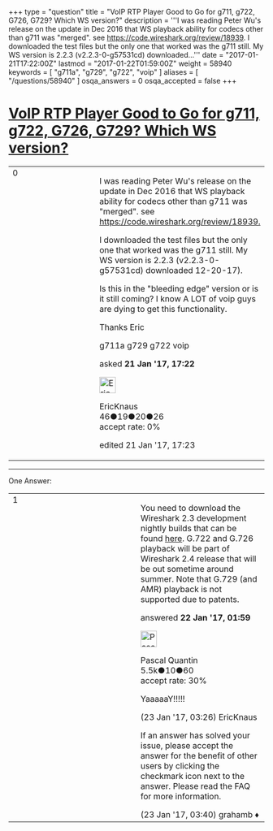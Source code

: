 +++
type = "question"
title = "VoIP RTP Player Good to Go for g711, g722, G726, G729? Which WS version?"
description = '''I was reading Peter Wu&#x27;s release on the update in Dec 2016 that WS playback ability for codecs other than g711 was &quot;merged&quot;. see https://code.wireshark.org/review/18939. I downloaded the test files but the only one that worked was the g711 still. My WS version is 2.2.3 (v2.2.3-0-g57531cd) downloaded...'''
date = "2017-01-21T17:22:00Z"
lastmod = "2017-01-22T01:59:00Z"
weight = 58940
keywords = [ "g711a", "g729", "g722", "voip" ]
aliases = [ "/questions/58940" ]
osqa_answers = 0
osqa_accepted = false
+++

<div class="headNormal">

# [VoIP RTP Player Good to Go for g711, g722, G726, G729? Which WS version?](/questions/58940/voip-rtp-player-good-to-go-for-g711-g722-g726-g729-which-ws-version)

</div>

<div id="main-body">

<div id="askform">

<table id="question-table" style="width:100%;"><colgroup><col style="width: 50%" /><col style="width: 50%" /></colgroup><tbody><tr class="odd"><td style="width: 30px; vertical-align: top"><div class="vote-buttons"><div id="post-58940-score" class="post-score" title="current number of votes">0</div><div id="favorite-count" class="favorite-count"></div></div></td><td><div id="item-right"><div class="question-body"><p>I was reading Peter Wu's release on the update in Dec 2016 that WS playback ability for codecs other than g711 was "merged". see <a href="https://code.wireshark.org/review/18939.">https://code.wireshark.org/review/18939.</a></p><p>I downloaded the test files but the only one that worked was the g711 still. My WS version is 2.2.3 (v2.2.3-0-g57531cd) downloaded 12-20-17).</p><p>Is this in the "bleeding edge" version or is it still coming? I know A LOT of voip guys are dying to get this functionality.</p><p>Thanks Eric</p></div><div id="question-tags" class="tags-container tags">g711a g729 g722 voip</div><div id="question-controls" class="post-controls"></div><div class="post-update-info-container"><div class="post-update-info post-update-info-user"><p>asked <strong>21 Jan '17, 17:22</strong></p><img src="https://secure.gravatar.com/avatar/f797bdc41d990dca073837114e048b1d?s=32&amp;d=identicon&amp;r=g" class="gravatar" width="32" height="32" alt="EricKnaus&#39;s gravatar image" /><p>EricKnaus<br />
<span class="score" title="46 reputation points">46</span><span title="19 badges"><span class="badge1">●</span><span class="badgecount">19</span></span><span title="20 badges"><span class="silver">●</span><span class="badgecount">20</span></span><span title="26 badges"><span class="bronze">●</span><span class="badgecount">26</span></span><br />
<span class="accept_rate" title="Rate of the user&#39;s accepted answers">accept rate:</span> <span title="EricKnaus has no accepted answers">0%</span></p></div><div class="post-update-info post-update-info-edited"><p>edited 21 Jan '17, 17:23</p></div></div><div id="comments-container-58940" class="comments-container"></div><div id="comment-tools-58940" class="comment-tools"></div><div class="clear"></div><div id="comment-58940-form-container" class="comment-form-container"></div><div class="clear"></div></div></td></tr></tbody></table>

------------------------------------------------------------------------

<div class="tabBar">

<span id="sort-top"></span>

<div class="headQuestions">

One Answer:

</div>

</div>

<span id="58941"></span>

<div id="answer-container-58941" class="answer">

<table style="width:100%;"><colgroup><col style="width: 50%" /><col style="width: 50%" /></colgroup><tbody><tr class="odd"><td style="width: 30px; vertical-align: top"><div class="vote-buttons"><div id="post-58941-score" class="post-score" title="current number of votes">1</div></div></td><td><div class="item-right"><div class="answer-body"><p>You need to download the Wireshark 2.3 development nightly builds that can be found <a href="https://www.wireshark.org/download/automated/">here</a>. G.722 and G.726 playback will be part of Wireshark 2.4 release that will be out sometime around summer. Note that G.729 (and AMR) playback is not supported due to patents.</p></div><div class="answer-controls post-controls"></div><div class="post-update-info-container"><div class="post-update-info post-update-info-user"><p>answered <strong>22 Jan '17, 01:59</strong></p><img src="https://secure.gravatar.com/avatar/713f24fd877861260b71ecd455018625?s=32&amp;d=identicon&amp;r=g" class="gravatar" width="32" height="32" alt="Pascal%20Quantin&#39;s gravatar image" /><p>Pascal Quantin<br />
<span class="score" title="5544 reputation points"><span>5.5k</span></span><span title="10 badges"><span class="silver">●</span><span class="badgecount">10</span></span><span title="60 badges"><span class="bronze">●</span><span class="badgecount">60</span></span><br />
<span class="accept_rate" title="Rate of the user&#39;s accepted answers">accept rate:</span> <span title="Pascal Quantin has 92 accepted answers">30%</span></p></div></div><div id="comments-container-58941" class="comments-container"><span id="58971"></span><div id="comment-58971" class="comment"><div id="post-58971-score" class="comment-score"></div><div class="comment-text"><p>YaaaaaY!!!!!</p></div><div id="comment-58971-info" class="comment-info"><span class="comment-age">(23 Jan '17, 03:26)</span> EricKnaus</div></div><span id="58972"></span><div id="comment-58972" class="comment"><div id="post-58972-score" class="comment-score"></div><div class="comment-text"><p>If an answer has solved your issue, please accept the answer for the benefit of other users by clicking the checkmark icon next to the answer. Please read the FAQ for more information.</p></div><div id="comment-58972-info" class="comment-info"><span class="comment-age">(23 Jan '17, 03:40)</span> grahamb ♦</div></div></div><div id="comment-tools-58941" class="comment-tools"></div><div class="clear"></div><div id="comment-58941-form-container" class="comment-form-container"></div><div class="clear"></div></div></td></tr></tbody></table>

</div>

<div class="paginator-container-left">

</div>

</div>

</div>

